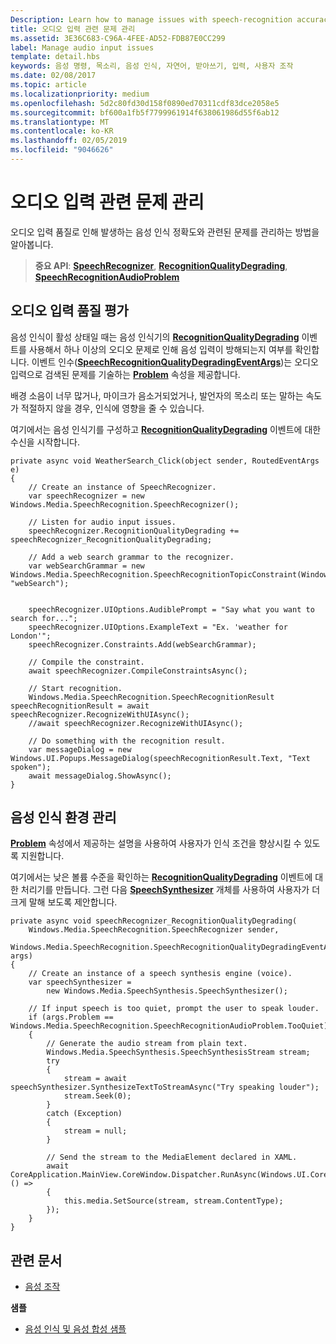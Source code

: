```yaml
---
Description: Learn how to manage issues with speech-recognition accuracy caused by audio-input quality.
title: 오디오 입력 관련 문제 관리
ms.assetid: 3E36C683-C96A-4FEE-AD52-FDB87E0CC299
label: Manage audio input issues
template: detail.hbs
keywords: 음성 명령, 목소리, 음성 인식, 자연어, 받아쓰기, 입력, 사용자 조작
ms.date: 02/08/2017
ms.topic: article
ms.localizationpriority: medium
ms.openlocfilehash: 5d2c80fd30d158f0890ed70311cdf83dce2058e5
ms.sourcegitcommit: bf600a1fb5f7799961914f638061986d55f6ab12
ms.translationtype: MT
ms.contentlocale: ko-KR
ms.lasthandoff: 02/05/2019
ms.locfileid: "9046626"
---
```

# <a name="manage-issues-with-audio-input"></a>오디오 입력 관련 문제 관리


오디오 입력 품질로 인해 발생하는 음성 인식 정확도와 관련된 문제를 관리하는 방법을 알아봅니다.

> **중요 API**: [**SpeechRecognizer**](https://msdn.microsoft.com/library/windows/apps/dn653226), [**RecognitionQualityDegrading**](https://msdn.microsoft.com/library/windows/apps/dn653243), [**SpeechRecognitionAudioProblem**](https://msdn.microsoft.com/library/windows/apps/dn631406)


## <a name="assess-audio-input-quality"></a>오디오 입력 품질 평가


음성 인식이 활성 상태일 때는 음성 인식기의 [**RecognitionQualityDegrading**](https://msdn.microsoft.com/library/windows/apps/dn653243) 이벤트를 사용해서 하나 이상의 오디오 문제로 인해 음성 입력이 방해되는지 여부를 확인합니다. 이벤트 인수([**SpeechRecognitionQualityDegradingEventArgs**](https://msdn.microsoft.com/library/windows/apps/dn631430))는 오디오 입력으로 검색된 문제를 기술하는 [**Problem**](https://msdn.microsoft.com/library/windows/apps/dn631431) 속성을 제공합니다.

배경 소음이 너무 많거나, 마이크가 음소거되었거나, 발언자의 목소리 또는 말하는 속도가 적절하지 않을 경우, 인식에 영향을 줄 수 있습니다.

여기에서는 음성 인식기를 구성하고 [**RecognitionQualityDegrading**](https://msdn.microsoft.com/library/windows/apps/dn653243) 이벤트에 대한 수신을 시작합니다.

```CSharp
private async void WeatherSearch_Click(object sender, RoutedEventArgs e)
{
    // Create an instance of SpeechRecognizer.
    var speechRecognizer = new Windows.Media.SpeechRecognition.SpeechRecognizer();

    // Listen for audio input issues.
    speechRecognizer.RecognitionQualityDegrading += speechRecognizer_RecognitionQualityDegrading;

    // Add a web search grammar to the recognizer.
    var webSearchGrammar = new Windows.Media.SpeechRecognition.SpeechRecognitionTopicConstraint(Windows.Media.SpeechRecognition.SpeechRecognitionScenario.WebSearch, "webSearch");


    speechRecognizer.UIOptions.AudiblePrompt = "Say what you want to search for...";
    speechRecognizer.UIOptions.ExampleText = "Ex. 'weather for London'";
    speechRecognizer.Constraints.Add(webSearchGrammar);

    // Compile the constraint.
    await speechRecognizer.CompileConstraintsAsync();

    // Start recognition.
    Windows.Media.SpeechRecognition.SpeechRecognitionResult speechRecognitionResult = await speechRecognizer.RecognizeWithUIAsync();
    //await speechRecognizer.RecognizeWithUIAsync();

    // Do something with the recognition result.
    var messageDialog = new Windows.UI.Popups.MessageDialog(speechRecognitionResult.Text, "Text spoken");
    await messageDialog.ShowAsync();
}
```

## <a name="manage-the-speech-recognition-experience"></a>음성 인식 환경 관리


[**Problem**](https://msdn.microsoft.com/library/windows/apps/dn631431) 속성에서 제공하는 설명을 사용하여 사용자가 인식 조건을 향상시킬 수 있도록 지원합니다.

여기에서는 낮은 볼륨 수준을 확인하는 [**RecognitionQualityDegrading**](https://msdn.microsoft.com/library/windows/apps/dn653243) 이벤트에 대한 처리기를 만듭니다. 그런 다음 [**SpeechSynthesizer**](https://msdn.microsoft.com/library/windows/apps/dn298152) 개체를 사용하여 사용자가 더 크게 말해 보도록 제안합니다.

```CSharp
private async void speechRecognizer_RecognitionQualityDegrading(
    Windows.Media.SpeechRecognition.SpeechRecognizer sender,
    Windows.Media.SpeechRecognition.SpeechRecognitionQualityDegradingEventArgs args)
{
    // Create an instance of a speech synthesis engine (voice).
    var speechSynthesizer =
        new Windows.Media.SpeechSynthesis.SpeechSynthesizer();

    // If input speech is too quiet, prompt the user to speak louder.
    if (args.Problem == Windows.Media.SpeechRecognition.SpeechRecognitionAudioProblem.TooQuiet)
    {
        // Generate the audio stream from plain text.
        Windows.Media.SpeechSynthesis.SpeechSynthesisStream stream;
        try
        {
            stream = await speechSynthesizer.SynthesizeTextToStreamAsync("Try speaking louder");
            stream.Seek(0);
        }
        catch (Exception)
        {
            stream = null;
        }

        // Send the stream to the MediaElement declared in XAML.
        await CoreApplication.MainView.CoreWindow.Dispatcher.RunAsync(Windows.UI.Core.CoreDispatcherPriority.High, () =>
        {
            this.media.SetSource(stream, stream.ContentType);
        });
    }
}
```

## <a name="related-articles"></a>관련 문서


* [음성 조작](speech-interactions.md)

**샘플**
* [음성 인식 및 음성 합성 샘플](https://go.microsoft.com/fwlink/p/?LinkID=619897)
 

 





